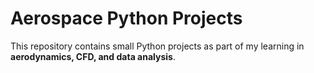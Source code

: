 # Aerospace Python Projects
This repository contains small Python projects as part of my learning in **aerodynamics, CFD, and data analysis**.
